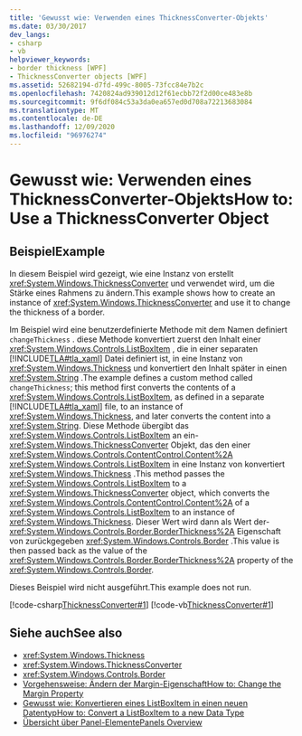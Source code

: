```yaml
---
title: 'Gewusst wie: Verwenden eines ThicknessConverter-Objekts'
ms.date: 03/30/2017
dev_langs:
- csharp
- vb
helpviewer_keywords:
- border thickness [WPF]
- ThicknessConverter objects [WPF]
ms.assetid: 52682194-d7fd-499c-8005-73fcc84e7b2c
ms.openlocfilehash: 7420824ad939012d12f61ecbb72f2d00ce483e8b
ms.sourcegitcommit: 9f6df084c53a3da0ea657ed0d708a72213683084
ms.translationtype: MT
ms.contentlocale: de-DE
ms.lasthandoff: 12/09/2020
ms.locfileid: "96976274"
---
```

# <a name="how-to-use-a-thicknessconverter-object"></a><span data-ttu-id="88c81-102">Gewusst wie: Verwenden eines ThicknessConverter-Objekts</span><span class="sxs-lookup"><span data-stu-id="88c81-102">How to: Use a ThicknessConverter Object</span></span>

## <a name="example"></a><span data-ttu-id="88c81-103">Beispiel</span><span class="sxs-lookup"><span data-stu-id="88c81-103">Example</span></span>  

 <span data-ttu-id="88c81-104">In diesem Beispiel wird gezeigt, wie eine Instanz von erstellt <xref:System.Windows.ThicknessConverter> und verwendet wird, um die Stärke eines Rahmens zu ändern.</span><span class="sxs-lookup"><span data-stu-id="88c81-104">This example shows how to create an instance of <xref:System.Windows.ThicknessConverter> and use it to change the thickness of a border.</span></span>  
  
 <span data-ttu-id="88c81-105">Im Beispiel wird eine benutzerdefinierte Methode mit dem Namen definiert `changeThickness` . diese Methode konvertiert zuerst den Inhalt einer <xref:System.Windows.Controls.ListBoxItem> , die in einer separaten [!INCLUDE[TLA#tla_xaml](../../../includes/tlasharptla-xaml-md.md)] Datei definiert ist, in eine Instanz von <xref:System.Windows.Thickness> und konvertiert den Inhalt später in einen <xref:System.String> .</span><span class="sxs-lookup"><span data-stu-id="88c81-105">The example defines a custom method called `changeThickness`; this method first converts the contents of a <xref:System.Windows.Controls.ListBoxItem>, as defined in a separate [!INCLUDE[TLA#tla_xaml](../../../includes/tlasharptla-xaml-md.md)] file, to an instance of <xref:System.Windows.Thickness>, and later converts the content into a <xref:System.String>.</span></span> <span data-ttu-id="88c81-106">Diese Methode übergibt das <xref:System.Windows.Controls.ListBoxItem> an ein- <xref:System.Windows.ThicknessConverter> Objekt, das den einer <xref:System.Windows.Controls.ContentControl.Content%2A> <xref:System.Windows.Controls.ListBoxItem> in eine Instanz von konvertiert <xref:System.Windows.Thickness> .</span><span class="sxs-lookup"><span data-stu-id="88c81-106">This method passes the <xref:System.Windows.Controls.ListBoxItem> to a <xref:System.Windows.ThicknessConverter> object, which converts the <xref:System.Windows.Controls.ContentControl.Content%2A> of a <xref:System.Windows.Controls.ListBoxItem> to an instance of <xref:System.Windows.Thickness>.</span></span> <span data-ttu-id="88c81-107">Dieser Wert wird dann als Wert der- <xref:System.Windows.Controls.Border.BorderThickness%2A> Eigenschaft von zurückgegeben <xref:System.Windows.Controls.Border> .</span><span class="sxs-lookup"><span data-stu-id="88c81-107">This value is then passed back as the value of the <xref:System.Windows.Controls.Border.BorderThickness%2A> property of the <xref:System.Windows.Controls.Border>.</span></span>  
  
 <span data-ttu-id="88c81-108">Dieses Beispiel wird nicht ausgeführt.</span><span class="sxs-lookup"><span data-stu-id="88c81-108">This example does not run.</span></span>  
  
 [!code-csharp[ThicknessConverter#1](~/samples/snippets/csharp/VS_Snippets_Wpf/ThicknessConverter/CSharp/Window1.xaml.cs#1)]
 [!code-vb[ThicknessConverter#1](~/samples/snippets/visualbasic/VS_Snippets_Wpf/ThicknessConverter/VisualBasic/Window1.xaml.vb#1)]  
  
## <a name="see-also"></a><span data-ttu-id="88c81-109">Siehe auch</span><span class="sxs-lookup"><span data-stu-id="88c81-109">See also</span></span>

- <xref:System.Windows.Thickness>
- <xref:System.Windows.ThicknessConverter>
- <xref:System.Windows.Controls.Border>
- <span data-ttu-id="88c81-110">[Vorgehensweise: Ändern der Margin-Eigenschaft](/previous-versions/dotnet/netframework-3.5/ms750561(v=vs.90))</span><span class="sxs-lookup"><span data-stu-id="88c81-110">[How to: Change the Margin Property](/previous-versions/dotnet/netframework-3.5/ms750561(v=vs.90))</span></span>
- <span data-ttu-id="88c81-111">[Gewusst wie: Konvertieren eines ListBoxItem in einen neuen Datentyp](/previous-versions/dotnet/netframework-3.5/ms749147(v=vs.90))</span><span class="sxs-lookup"><span data-stu-id="88c81-111">[How to: Convert a ListBoxItem to a new Data Type](/previous-versions/dotnet/netframework-3.5/ms749147(v=vs.90))</span></span>
- [<span data-ttu-id="88c81-112">Übersicht über Panel-Elemente</span><span class="sxs-lookup"><span data-stu-id="88c81-112">Panels Overview</span></span>](../controls/panels-overview.md)

